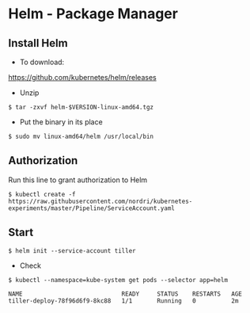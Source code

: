 # Helm - Package Manager

## Install Helm

- To download:

https://github.com/kubernetes/helm/releases

- Unzip

`$ tar -zxvf helm-$VERSION-linux-amd64.tgz`

- Put the binary in its place

`$ sudo mv linux-amd64/helm /usr/local/bin`

## Authorization

Run this line to grant authorization to Helm

`$ kubectl create -f https://raw.githubusercontent.com/nordri/kubernetes-experiments/master/Pipeline/ServiceAccount.yaml`

## Start 

`$ helm init --service-account tiller `

- Check

`$ kubectl --namespace=kube-system get pods --selector app=helm`

```
NAME                            READY     STATUS    RESTARTS   AGE
tiller-deploy-78f96d6f9-8kc88   1/1       Running   0          2m
```

